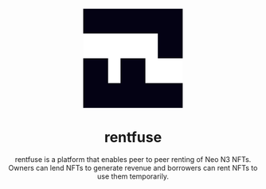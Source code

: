 <p align="center">
  <img width="200" src="./rentfuse_icon.svg">
</p>

<h1 align="center">rentfuse</h1>

<div align="center">

rentfuse is a platform that enables peer to peer renting of Neo N3 NFTs. Owners can lend NFTs to generate revenue and borrowers can rent NFTs to use them temporarily.

</div>
